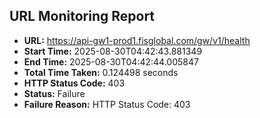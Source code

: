 ## URL Monitoring Report

- **URL:** https://api-gw1-prod1.fisglobal.com/gw/v1/health
- **Start Time:** 2025-08-30T04:42:43.881349
- **End Time:** 2025-08-30T04:42:44.005847
- **Total Time Taken:** 0.124498 seconds
- **HTTP Status Code:** 403
- **Status:** Failure
- **Failure Reason:** HTTP Status Code: 403
